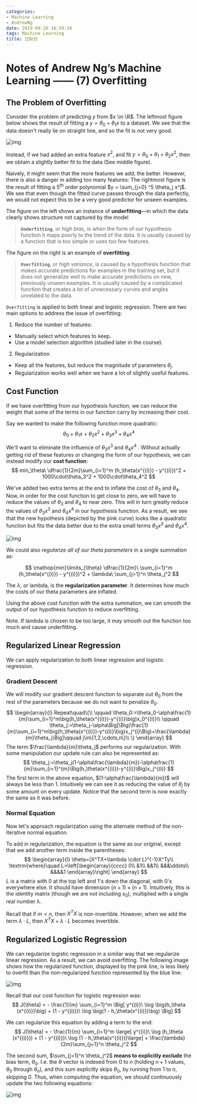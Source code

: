 ```yaml
---
categories:
- Machine Learning
- AndrewNg
date: 2019-09-26 16:59:34
tags: Machine Learning
title: 过拟合
---
```



# Notes of Andrew Ng’s Machine Learning —— (7) Overfitting

## The Problem of Overfitting

Consider the problem of predicting $y$ from $x \in \R$. The leftmost figure below shows the result of fitting a $y=\theta_0+\theta_1x$ to a dataset. We see that the data doesn't really lie on straight line, and so the fit is not very good.

![img](https://tva1.sinaimg.cn/large/006y8mN6ly1g7aopbltb1j30f0046dg2.jpg)

Instead, if we had added an extra feature $x^2$, and fit $y=\theta_0+\theta_1+\theta_2x^2$, then we obtain a slightly better fit to the data (See middle figure).

Naively, it might seem that the more features we add, the better. However, there is also a danger in adding too many features: The rightmost figure is the result of fitting a $5^{th}$ order polynomial $y = \sum_{j=0} ^5 \theta_j x^j$. We see that even though the fitted curve passes through the data perfectly, we would not expect this to be a very good predictor for unseen examples.

The figure on the left shows an instance of **underfitting**—in which the data clearly shows structure not captured by the model

> **`Underfitting`**, or *high bias*, is when the form of our hypothesis function h maps poorly to the trend of the data. It is usually caused by a function that is too simple or uses too few features.

The figure on the right is an example of **overfitting**.

> **`Overfitting`**, or *high variance*, is caused by a hypothesis function that makes accurate predictions for examples in the training set, but it does not generalize well to make accurate predictions on new, previously unseen examples. It is usually caused by a complicated function that creates a lot of unnecessary curves and angles unrelated to the data.

`Overfitting` is applied to both linear and logistic regression. There are two main options to address the issue of overfitting:

1) Reduce the number of features:

- Manually select which features to keep.
- Use a model selection algorithm (studied later in the course).

2) Regularization

- Keep all the features, but reduce the magnitude of parameters $\theta_j$.
- Regularization works well when we have a lot of slightly useful features.

## Cost Function

If we have overfitting from our hypothesis function, we can reduce the weight that some of the terms in our function carry by increasing their cost.

Say we wanted to make the following function more quadratic:
$$
\theta_0 + \theta_1x + \theta_2x^2 + \theta_3x^3 + \theta_4x^4
$$


We'll want to eliminate the influence of $\theta_3x^3$ and $\theta_4x^4$ . Without actually getting rid of these features or changing the form of our hypothesis, we can instead modify our **cost function**:
$$
min_\theta\ \dfrac{1}{2m}\sum_{i=1}^m (h_\theta(x^{(i)}) - y^{(i)})^2 + 1000\cdot\theta_3^2 + 1000\cdot\theta_4^2
$$


We've added two extra terms at the end to inflate the cost of $\theta_3$ and $\theta_4$. Now, in order for the cost function to get close to zero, we will have to reduce the values of $\theta_3$ and $\theta_4$ to near zero. This will in turn greatly reduce the values of $\theta_3x^3$ and $\theta_4x^4$ in our hypothesis function. As a result, we see that the new hypothesis (depicted by the pink curve) looks like a quadratic function but fits the data better due to the extra small terms $\theta_3x^3$ and $\theta_4x^4$.

![img](https://tva1.sinaimg.cn/large/006y8mN6ly1g7aq081c3hj30gh091wfl.jpg)

We could also *regularize all of our theta parameters* in a single summation as:

$$
\mathop{min}\limits_{\theta} \dfrac{1}{2m}\ \sum_{i=1}^m (h_\theta(x^{(i)}) - y^{(i)})^2 + \lambda\ \sum_{j=1}^n \theta_j^2
$$


The $\lambda$, or lambda, is the **regularization parameter**. It determines how much the costs of our theta parameters are inflated.

Using the above cost function with the extra summation, we can smooth the output of our hypothesis function to reduce overfitting.

Note. If lambda is chosen to be too large, it may smooth out the function too much and cause underfitting.

## Regularized Linear Regression

We can apply regularization to both linear regression and logistic regression. 

### Gradient Descent

We will modify our gradient descent function to separate out $\theta_0$ from the rest of the parameters because we do not want to penalize $\theta_0$.
$$
\begin{array}{l}
Repeat\quad\{\\
\qquad \theta_0:=\theta_0-\alpha\frac{1}{m}\sum_{i=1}^m\big(h_\theta(x^{(i)})-y^{(i)}\big)x_0^{(i)}\\
\qquad \theta_j:=\theta_j-\alpha\Big[\Big(\frac{1}{m}\sum_{i=1}^m\big(h_\theta(x^{(i)})-y^{(i)}\big)x_j^{i}\Big)+\frac{\lambda}{m}\theta_j\Big]\qquad j\in\{1,2,\cdots,n\}\\
\}
\end{array}
$$
The term $\frac{\lambda}{m}\theta_j$ performs our regularization. With some manipulation our update rule can also be represented as:
$$
\theta_j:=\theta_j(1-\alpha\frac{\lambda}{m})-\alpha\frac{1}{m}\sum_{i=1}^{m}\Big(h_\theta(x^{(i)})-y^{(i)}\Big)x_j^{(i)}
$$
The first term in the above equation, $(1-\alpha\frac{\lambda}{m})$ will always be less than $1$. Intuitively we can see it as reducing the value of $\theta_j$ by some amount on every update. Notice that the second term is now exactly the same as it was before.

### Normal Equation

Now let's approach regularization using the alternate method of the non-iterative normal equation.

To add in regularization, the equation is the same as our original, except that we add another term inside the parentheses:
$$
\begin{array}{l}
\theta=(X^TX+\lambda \cdot L)^{-1}X^Ty\\
\textrm{where}\quad L=\left[\begin{array}{cccc}
0\\
&1\\
&&1\\
&&&\ddots\\
&&&&1
\end{array}\right]
\end{array}
$$
$L$ is a matrix with $0$ at the top left and $1$'s down the diagonal, with $0$'s everywhere else. It should have dimension $(n+1)×(n+1)$. Intuitively, this is the identity matrix (though we are not including $x_0$), multiplied with a single real number λ.

Recall that if $m<n$, then $X^TX$ is non-invertible. However, when we add the term $\lambda\cdot L$, then $X^TX+\lambda\cdot L$ becomes invertible.

## Regularized Logistic Regression

We can regularize logistic regression in a similar way that we regularize linear regression. As a result, we can avoid overfitting. The following image shows how the regularized function, displayed by the pink line, is less likely to overfit than the non-regularized function represented by the blue line:

![img](https://tva1.sinaimg.cn/large/006y8mN6ly1g7axj9vr5xj30do07edh2.jpg)

Recall that our cost function for logistic regression was:
$$
J(\theta) = - \frac{1}{m} \sum_{i=1}^m \Big[ y^{(i)}\ \log \big(h_\theta (x^{(i)})\big) + (1 - y^{(i)})\ \log \big(1 - h_\theta(x^{(i)})\big) \Big]
$$


We can regularize this equation by adding a term to the end:
$$
J(\theta) = - \frac{1}{m} \sum_{i=1}^m \large[ y^{(i)}\ \log (h_\theta (x^{(i)})) + (1 - y^{(i)})\ \log (1 - h_\theta(x^{(i)}))\large] + \frac{\lambda}{2m}\sum_{j=1}^n \theta_j^2
$$


The second sum, $\sum_{j=1}^n \theta_j^2$ **means to explicitly exclude** the bias term, $\theta_0$. I.e. the $\theta$ vector is indexed from $0$ to $n$ (holding $n+1$ values, $\theta_0$ through $\theta_n$), and this sum explicitly skips $\theta_0$, by running from $1$ to $n$, skipping $0$. Thus, when computing the equation, we should continuously update the two following equations:

![img](https://tva1.sinaimg.cn/large/006y8mN6ly1g7axue4ykpj30de06h75k.jpg)

